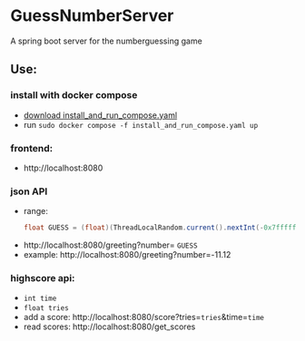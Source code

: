 # GuessNumberServer
A spring boot server for the numberguessing game

## Use:
### install with docker compose
- [download install_and_run_compose.yaml](https://github.com/Ztirom45/GuessNumberServer/blob/release/install_and_run_compose.yaml)
- run `sudo docker compose -f install_and_run_compose.yaml up`

### frontend:
- http://localhost:8080


### json API 
- range: 
    ```java
    float GUESS = (float)(ThreadLocalRandom.current().nextInt(-0x7fffffff,0x7fffffff))/10000.f;
    ```
- http://localhost:8080/greeting?number= `GUESS`
- example: http://localhost:8080/greeting?number=-11.12
### highscore api:
- `int time`
- `float tries`
- add a score: http://localhost:8080/score?tries=`tries`&time=`time`
- read scores: http://localhost:8080/get_scores

